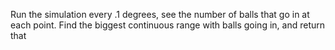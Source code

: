 Run the simulation every .1 degrees, see the number of balls that go in at each point. Find the biggest continuous range with balls going in, and return that
